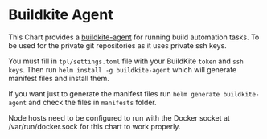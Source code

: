 # Buildkite Agent

This Chart provides a [buildkite-agent](https://buildkite.com/docs/agent) for running build automation tasks.
To be used for the private git repositories as it uses private ssh keys.

You must fill in `tpl/settings.toml` file with your BuildKite `token` and `ssh keys`.
Then run `helm install -g buildkite-agent` which will generate manifest files and
install them.

If you want just to generate the manifest files run `helm generate buildkite-agent`
and check the files in `manifests` folder.

Node hosts need to be configured to run with the Docker socket at /var/run/docker.sock 
for this chart to work properly.
